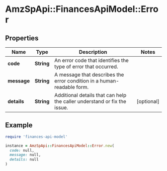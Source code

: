 # AmzSpApi::FinancesApiModel::Error

## Properties

| Name | Type | Description | Notes |
| ---- | ---- | ----------- | ----- |
| **code** | **String** | An error code that identifies the type of error that occurred. |  |
| **message** | **String** | A message that describes the error condition in a human-readable form. |  |
| **details** | **String** | Additional details that can help the caller understand or fix the issue. | [optional] |

## Example

```ruby
require 'finances-api-model'

instance = AmzSpApi::FinancesApiModel::Error.new(
  code: null,
  message: null,
  details: null
)
```

